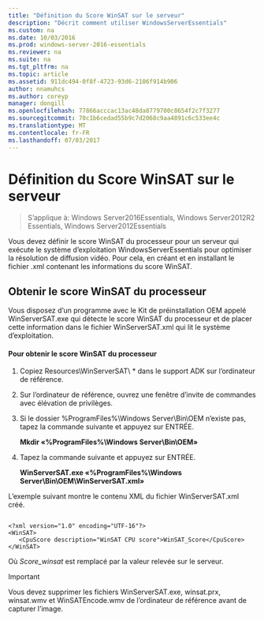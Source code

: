 ```yaml
---
title: "Définition du Score WinSAT sur le serveur"
description: "Décrit comment utiliser WindowsServerEssentials"
ms.custom: na
ms.date: 10/03/2016
ms.prod: windows-server-2016-essentials
ms.reviewer: na
ms.suite: na
ms.tgt_pltfrm: na
ms.topic: article
ms.assetid: 911dc494-0f8f-4723-93d6-2106f914b906
author: nnamuhcs
ms.author: coreyp
manager: dongill
ms.openlocfilehash: 77866acccac13ac48da8779700c8654f2c7f3277
ms.sourcegitcommit: 70c1b6cedad55b9c7d2068c9aa4891c6c533ee4c
ms.translationtype: MT
ms.contentlocale: fr-FR
ms.lasthandoff: 07/03/2017
---
```

# <a name="set-the-winsat-score-on-the-server"></a>Définition du Score WinSAT sur le serveur

>S’applique à: Windows Server2016Essentials, Windows Server2012R2 Essentials, Windows Server2012Essentials

Vous devez définir le score WinSAT du processeur pour un serveur qui exécute le système d’exploitation WindowsServerEssentials pour optimiser la résolution de diffusion vidéo. Pour cela, en créant et en installant le fichier .xml contenant les informations du score WinSAT.  
  
## <a name="obtain-the-winsat-cpu-score"></a>Obtenir le score WinSAT du processeur  
 Vous disposez d’un programme avec le Kit de préinstallation OEM appelé WinServerSAT.exe qui détecte le score WinSAT du processeur et de placer cette information dans le fichier WinServerSAT.xml qui lit le système d’exploitation.  
  
#### <a name="to-obtain-the-winsat-cpu-score"></a>Pour obtenir le score WinSAT du processeur  
  
1.  Copiez Resources\WinServerSAT\\ * dans le support ADK sur l’ordinateur de référence.  
  
2.  Sur l’ordinateur de référence, ouvrez une fenêtre d’invite de commandes avec élévation de privilèges.  
  
3.  Si le dossier %ProgramFiles%\Windows Server\Bin\OEM n’existe pas, tapez la commande suivante et appuyez sur ENTRÉE.  
  
     **Mkdir «%ProgramFiles%\Windows Server\Bin\OEM»**  
  
4.  Tapez la commande suivante et appuyez sur ENTRÉE.  
  
     **WinServerSAT.exe «%ProgramFiles%\Windows Server\Bin\OEM\WinServerSAT.xml»**  
  
 L’exemple suivant montre le contenu XML du fichier WinServerSAT.xml créé.  
  
```  
  
<?xml version="1.0" encoding="UTF-16"?>  
<WinSAT>  
   <CpuScore description="WinSAT CPU score">WinSAT_Score</CpuScore>  
</WinSAT>  
```  
  
 Où *Score_winsat* est remplacé par la valeur relevée sur le serveur.  
  
> [!IMPORTANT]
>  Vous devez supprimer les fichiers WinServerSAT.exe, winsat.prx, winsat.wmv et WinSATEncode.wmv de l’ordinateur de référence avant de capturer l’image.
